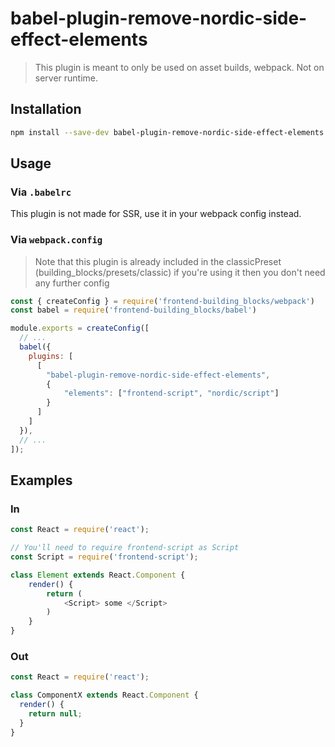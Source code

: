 # babel-plugin-remove-nordic-side-effect-elements

> This plugin is meant to only be used on asset builds, webpack. Not on server runtime.

## Installation

```sh
npm install --save-dev babel-plugin-remove-nordic-side-effect-elements
```

## Usage

### Via `.babelrc`

This plugin is not made for SSR, use it in your webpack config instead.

### Via `webpack.config`

> Note that this plugin is already included in the classicPreset (building_blocks/presets/classic) if you're using it then you don't need any further config

```javascript
const { createConfig } = require('frontend-building_blocks/webpack')
const babel = require('frontend-building_blocks/babel')

module.exports = createConfig([
  // ...
  babel({
    plugins: [
      [
        "babel-plugin-remove-nordic-side-effect-elements",
        {
            "elements": ["frontend-script", "nordic/script"]
        }
      ]
    ]
  }),
  // ...
]);
```

## Examples

### In

```javascript
const React = require('react');

// You'll need to require frontend-script as Script
const Script = require('frontend-script');

class Element extends React.Component {
    render() {
        return (
            <Script> some </Script>
        )
    }
}
```

### Out

```javascript
const React = require('react');

class ComponentX extends React.Component {
  render() {
    return null;
  }
}
```
